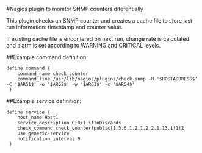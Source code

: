 #Nagios plugin to monitor SNMP counters diferentially

This plugin checks an SNMP counter and creates a cache file to store
last run information: timestamp and counter value.

If existing cache file is encontered on next run, change rate is calculated
and alarm is set according to WARNING and CRITICAL levels.

##Example command definition:

```
define command {
    command_name check_counter
    command_line /usr/lib/nagios/plugins/check_snmp -H '$HOSTADDRESS$' -C '$ARG1$' -o '$ARG2$' -w '$ARG3$' -c '$ARG4$'
 }
```

##Example service definition:

```
define service {
    host_name Host1
    service_description Gi0/1 ifInDiscards
    check_command check_counter!public!1.3.6.1.2.1.2.2.1.13.1!1!2
    use generic-service
    notification_interval 0
 }
```
